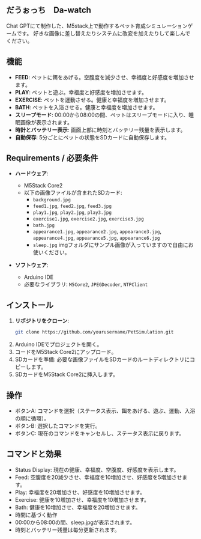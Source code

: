 ## だうぉっち　Da-watch
Chat GPTにて制作した、M5stack上で動作するペット育成シミュレーションゲームです。
好きな画像に差し替えたりシステムに改変を加えたりして楽しんでください。

## 機能

- **FEED**: ペットに餌をあげる。空腹度を減少させ、幸福度と好感度を増加させます。
- **PLAY**: ペットと遊ぶ。幸福度と好感度を増加させます。
- **EXERCISE**: ペットを運動させる。健康と幸福度を増加させます。
- **BATH**: ペットを入浴させる。健康と幸福度を増加させます。
- **スリープモード**: 00:00から08:00の間、ペットはスリープモードに入り、睡眠画像が表示されます。
- **時計とバッテリー表示**: 画面上部に時刻とバッテリー残量を表示します。
- **自動保存**: 5分ごとにペットの状態をSDカードに自動保存します。

## Requirements / 必要条件

- **ハードウェア**: 
  - M5Stack Core2
  - 以下の画像ファイルが含まれたSDカード:
    - `background.jpg`
    - `feed1.jpg`, `feed2.jpg`, `feed3.jpg`
    - `play1.jpg`, `play2.jpg`, `play3.jpg`
    - `exercise1.jpg`, `exercise2.jpg`, `exercise3.jpg`
    - `bath.jpg`
    - `appearance1.jpg`, `appearance2.jpg`, `appearance3.jpg`, `appearance4.jpg`, `appearance5.jpg`, `appearance6.jpg`
    - `sleep.jpg`
   imgフォルダにサンプル画像が入っていますので自由にお使いください。

- **ソフトウェア**: 
  - Arduino IDE
  - 必要なライブラリ: `M5Core2`, `JPEGDecoder`, `NTPClient`

## インストール

1. **リポジトリをクローン**:
   ```bash
   git clone https://github.com/yourusername/PetSimulation.git
2. Arduino IDEでプロジェクトを開く。
3. コードをM5Stack Core2にアップロード。
4. SDカードを準備:
   必要な画像ファイルをSDカードのルートディレクトリにコピーします。
6. SDカードをM5Stack Core2に挿入します。

## 操作
  - ボタンA: コマンドを選択（ステータス表示、餌をあげる、遊ぶ、運動、入浴の順に循環）。
  - ボタンB: 選択したコマンドを実行。
  - ボタンC: 現在のコマンドをキャンセルし、ステータス表示に戻ります。
 
## コマンドと効果
- Status Display: 現在の健康、幸福度、空腹度、好感度を表示します。
- Feed: 空腹度を20減少させ、幸福度を10増加させ、好感度を5増加させます。
- Play: 幸福度を20増加させ、好感度を10増加させます。
- Exercise: 健康を10増加させ、幸福度を10増加させます。
- Bath: 健康を10増加させ、幸福度を20増加させます。
- 時間に基づく動作
- 00:00から08:00の間、sleep.jpgが表示されます。
- 時刻とバッテリー残量は毎分更新されます。
